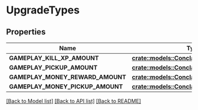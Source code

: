 # UpgradeTypes

## Properties

Name | Type | Description | Notes
------------ | ------------- | ------------- | -------------
**GAMEPLAY_KILL_XP_AMOUNT** | [**crate::models::ConclaveModesPvpmodeAll**](conclave_modes_PVPMODE_ALL.md) |  | 
**GAMEPLAY_PICKUP_AMOUNT** | [**crate::models::ConclaveModesPvpmodeAll**](conclave_modes_PVPMODE_ALL.md) |  | 
**GAMEPLAY_MONEY_REWARD_AMOUNT** | [**crate::models::ConclaveModesPvpmodeAll**](conclave_modes_PVPMODE_ALL.md) |  | 
**GAMEPLAY_MONEY_PICKUP_AMOUNT** | [**crate::models::ConclaveModesPvpmodeAll**](conclave_modes_PVPMODE_ALL.md) |  | 

[[Back to Model list]](../README.md#documentation-for-models) [[Back to API list]](../README.md#documentation-for-api-endpoints) [[Back to README]](../README.md)


